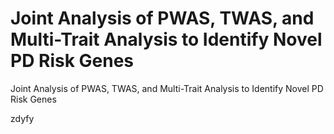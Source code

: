 # Joint Analysis of PWAS, TWAS, and Multi-Trait Analysis to Identify Novel PD Risk Genes
 Joint Analysis of PWAS, TWAS, and Multi-Trait Analysis to Identify Novel PD Risk Genes
 
zdyfy
